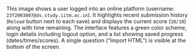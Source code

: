 This image shows a user logged into an online platform (username: `23f2003807@ds.study.iitm.ac.in`). It highlights recent submission history (`Reload` button next to each save) and displays the current score (`10/10`) along with time remaining. The interface features a green color scheme, login details including logout option, and a list showing saved progress (dates/times/scores). A single question ("Import HTML") is visible at the bottom of the screen.